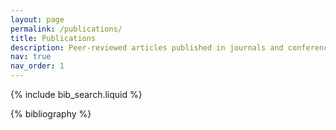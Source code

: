 ```yaml
---
layout: page
permalink: /publications/
title: Publications
description: Peer-reviewed articles published in journals and conference proceedings
nav: true
nav_order: 1
---
```


<!-- _pages/publications.md -->

<!-- Bibsearch Feature -->

{% include bib_search.liquid %}

<div class="publications">

{% bibliography %}

</div>
